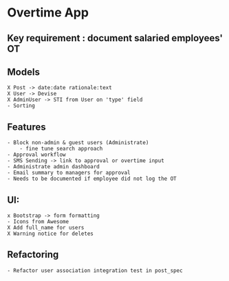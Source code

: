 # Overtime App

## Key requirement : document salaried employees' OT

## Models
    X Post -> date:date rationale:text
    X User -> Devise
    X AdminUser -> STI from User on 'type' field
    - Sorting 
    
## Features
    - Block non-admin & guest users (Administrate)
        - fine tune search approach
    - Approval workflow
    - SMS Sending -> link to approval or overtime input
    - Administrate admin dashboard
    - Email summary to managers for approval
    - Needs to be documented if employee did not log the OT

## UI:
    x Bootstrap -> form formatting
    - Icons from Awesome
    X Add full_name for users
    X Warning notice for deletes
 
## Refactoring
    - Refactor user association integration test in post_spec